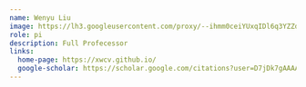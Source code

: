 ```yaml
---
name: Wenyu Liu
image: https://lh3.googleusercontent.com/proxy/--ihmm0ceiYUxqIDl6q3YZZdVfeqpNRatrlcH8L77OFgCJmIPr3SqX-o5jqwsNflhP5y9JOY31TEd2aivXxt9qR8zH5DiIvAmT6FOZLLVmi8oaj4yUKs-9I9udwM4BukM44VGS_t0Z3yDv6Tf6GBwKwhsLo
role: pi
description: Full Profecessor
links:
  home-page: https://xwcv.github.io/
  google-scholar: https://scholar.google.com/citations?user=D7jDk7gAAAAJ
---
```

